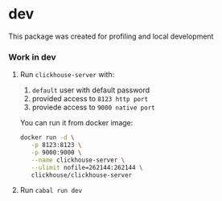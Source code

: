 # dev

This package was created for profiling and local development


### Work in dev

1. Run `clickhouse-server` with:
   1. `default` user with default password
   2. provided access to `8123 http port` 
   3. proviede access to `9000 native port`

   You can run it from docker image:
   ```sh
   docker run -d \
      -p 8123:8123 \
      -p 9000:9000 \
      --name clickhouse-server \
      --ulimit nofile=262144:262144 \
      clickhouse/clickhouse-server
   ```
2. Run `cabal run dev`
